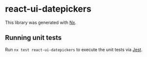 # react-ui-datepickers

This library was generated with [Nx](https://nx.dev).

## Running unit tests

Run `nx test react-ui-datepickers` to execute the unit tests via [Jest](https://jestjs.io).
